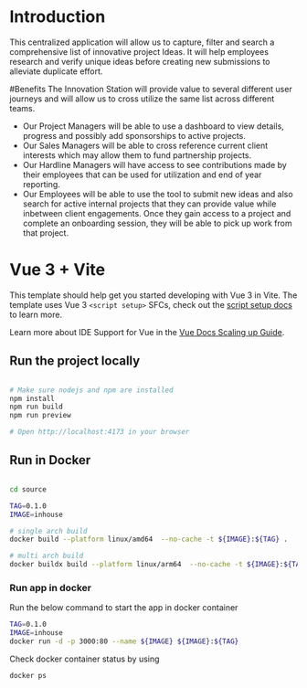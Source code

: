 # Introduction

This centralized application will allow us to capture, filter and search a comprehensive list of innovative project Ideas.  It will help employees research and verify unique ideas before creating new submissions to alleviate duplicate effort.  

#Benefits
The Innovation Station will provide value to several different user journeys and will allow us to cross utilize the same list across different teams.

- Our Project Managers will be able to use a dashboard to view details, progress and possibly add sponsorships to active projects.  
- Our Sales Managers will be able to cross reference current client interests which may allow them to fund partnership projects.  
- Our Hardline Managers will have access to see contributions made by their employees that can be used for utilization and end of year reporting.
- Our Employees will be able to use the tool to submit new ideas and also search for active internal projects that they can provide value while inbetween client engagements. Once they gain access to a project and complete an onboarding session, they will be able to pick up work from that project.    

# Vue 3 + Vite

This template should help get you started developing with Vue 3 in Vite. The template uses Vue 3 `<script setup>` SFCs, check out the [script setup docs](https://v3.vuejs.org/api/sfc-script-setup.html#sfc-script-setup) to learn more.

Learn more about IDE Support for Vue in the [Vue Docs Scaling up Guide](https://vuejs.org/guide/scaling-up/tooling.html#ide-support).


## Run the project locally

```bash

# Make sure nodejs and npm are installed
npm install
npm run build
npm run preview

# Open http://localhost:4173 in your browser

```

## Run in Docker

```bash

cd source

TAG=0.1.0
IMAGE=inhouse

# single arch build
docker build --platform linux/amd64  --no-cache -t ${IMAGE}:${TAG} .

# multi arch build
docker buildx build --platform linux/arm64  --no-cache -t ${IMAGE}:${TAG} --load .
```

### Run app in docker
Run the below command to start the app in docker container

```bash
TAG=0.1.0
IMAGE=inhouse
docker run -d -p 3000:80 --name ${IMAGE} ${IMAGE}:${TAG}

```

Check docker container status by using

```bash 
docker ps
```
